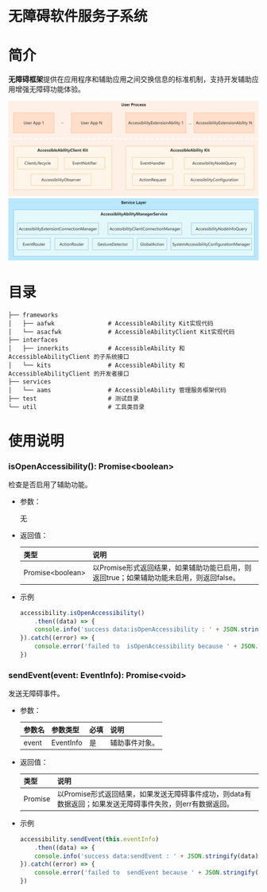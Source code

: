 # 无障碍软件服务子系统
# 简介<a name="intro"></a>

**无障碍框架**提供在应用程序和辅助应用之间交换信息的标准机制，支持开发辅助应用增强无障碍功能体验。

![](./figures/AccessibilityFramework.png)

# 目录<a name="files"></a>

```
├── frameworks
│   ├── aafwk               # AccessibleAbility Kit实现代码
│   └── asacfwk             # AccessibleAbilityClient Kit实现代码
├── interfaces
│   ├── innerkits           # AccessibleAbility 和 AccessibleAbilityClient 的子系统接口
│   └── kits                # AccessibleAbility 和 AccessibleAbilityClient 的开发者接口
├── services
│   └── aams                # AccessibleAbility 管理服务框架代码
├── test                    # 测试目录
└── util                    # 工具类目录
```

# 使用说明<a name="usage"></a>

### isOpenAccessibility(): Promise\<boolean>

检查是否启用了辅助功能。

- 参数：
  
  无
  
- 返回值：
  
  | 类型  | 说明  |
  | --- | --- |
  | Promise\<boolean> | 以Promise形式返回结果，如果辅助功能已启用，则返回true；如果辅助功能未启用，则返回false。 |
  
- 示例
  
  ```js
  accessibility.isOpenAccessibility()
      .then((data) => {
      console.info('success data:isOpenAccessibility : ' + JSON.stringify(data))
  }).catch((error) => {
      console.error('failed to  isOpenAccessibility because ' + JSON.stringify(error));
  })
  ```

### sendEvent(event: EventInfo): Promise\<void>

发送无障碍事件。

- 参数：
  
  | 参数名 | 参数类型 | 必填  | 说明  |
  | --- | --- | --- | --- |
  | event | EventInfo | 是   | 辅助事件对象。 |
  
- 返回值：
  
  | 类型  | 说明  |
  | --- | --- |
  | Promise<void> | 以Promise形式返回结果，如果发送无障碍事件成功，则data有数据返回；如果发送无障碍事件失败，则err有数据返回。 |
  
- 示例
  
  ```js
  accessibility.sendEvent(this.eventInfo)
      .then((data) => {
      console.info('success data:sendEvent : ' + JSON.stringify(data))
  }).catch((error) => {
      console.error('failed to  sendEvent because ' + JSON.stringify(error));
  })
  ```
